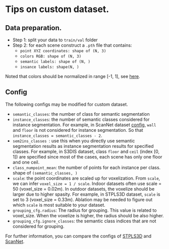 # Tips on custom dataset.

## Data preparation.
- Step 1: split your data to ``train/val`` folder
- Step 2: for each scene construct a ``.pth`` file that contains:
  -  ``point XYZ coordinates: shape of (N, 3)``
  -  ``colors RGB: shape of (N, 3)``
  -  ``semantic labels: shape of (N, )``
  -  ``insance labels: shape(N, )``

Noted that colors should be normalized in range [-1, 1], see [here](https://github.com/thangvubk/SoftGroup/blob/fc1dcbca82b3b329215279c179cd6be2a63215db/dataset/scannetv2/prepare_data_inst.py#L56). 

## Config
The following configs may be modified for custom dataset.
- ``semantic_classes``: the number of class for semantic segmentation
- ``instance_classes``: the number of semantic classes considered for instance segmentation. For example, in ScanNet dataset [config](https://github.com/thangvubk/SoftGroup/blob/fc1dcbca82b3b329215279c179cd6be2a63215db/configs/softgroup_scannet.yaml#L4-L5), ``wall`` and ``floor`` is not considered for instance segmentation. So that ``instance_classes = semantic_classes - 2``.
- ``sem2ins_classes ``: use this when you directly use semantic segmentation results as instance segmentation results for specified classes. For example, in S3DIS dataset, class ``floor`` and ``ceil`` (index [0, 1]) are specified since most of the cases, each scene has only one floor and one ceil.
- ``class_numpoint_mean``: the number of points for each instance per class. shape of ``(semantic_classes, )``
- ``scale``: the point coordinates are scaled up for voxelization. From ``scale``, we can infer ``voxel_size = 1 / scale``. Indoor datasets often use scale = 50 (voxel_size = 0.02m). In outdoor datasets, the voxelize should be larger due to higher spasity. For example, in STPLS3D dataset, ``scale`` is set to 3 (voxel_size = 0.33m). Ablation may be needed to figure out which ``scale`` is most suitable to your dataset.
- ``grouping_cfg.radius``: The radius for grouping. This value is related to voxel_size. When the voxelize is higher, the radius should be also higher.
- ``grouping_cfg.ignore_classes``: the semantic class indices that are not considered for grouping.

For further information, you can compare the configs of [STPLS3D](https://github.com/thangvubk/SoftGroup/blob/main/configs/softgroup_stpls3d.yaml) and [ScanNet](https://github.com/thangvubk/SoftGroup/blob/main/configs/softgroup_scannet.yaml).
